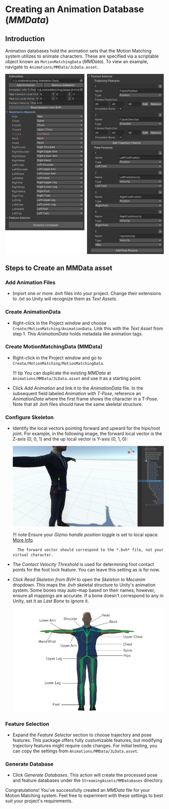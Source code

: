 # Creating an Animation Database (*MMData*)

## Introduction

Animation databases hold the animation sets that the Motion Matching system utilizes to animate characters. These are specified via a scriptable object known as ```MotionMatchingData``` (*MMData*). To view an example, navigate to ``Animations/MMData/JLData.asset``.

![](../assets/media/MMData.png)

## Steps to Create an MMData asset

### Add Animation Files

- Import one or more *.bvh* files into your project. Change their extensions to *.txt* so Unity will recognize them as *Text Assets*.

### Create AnimationData

- Right-click in the Project window and choose ``Create/MotionMatching/AnimationData``. Link this with the *Text Asset* from step 1. This *AnimationData* holds metadata like animation tags.

### Create MotionMatchingData (MMData)

- Right-click in the Project window and go to ``Create/MotionMatching/MotionMatchingData``.

	!!! tip
		You can duplicate the existing *MMData* at ``Animations/MMData/JLData.asset`` and use it as a starting point.

- Click *Add Animation* and link it to the *AnimationData* file. In the subsequent field labeled *Animation with T-Pose*, reference an *AnimationData* where the first frame shows the character in a T-Pose. Note that all *.bvh* files should have the same skeletal structure.

### Configure Skeleton

- Identify the local vectors pointing forward and upward for the hips/root joint. For example, in the following image, the forward local vector is the Z-axis (0, 0, 1) and the up local vector is Y-axis (0, 1, 0):

	![](../assets/media/local_forward_hips.PNG)
	
	!!! note
		Ensure your *Gizmo handle position toggle* is set to local space. [More Info](https://docs.unity3d.com/Manual/PositioningGameObjects.html).

		The forward vector should correspond to the *.bvh* file, not your virtual character.


- The *Contact Velocity Threshold* is used for determining foot contact points for the foot lock feature. You can leave this setting as is for now.

- Click *Read Skeleton from BVH* to open the *Skeleton to Mecanim* dropdown. This maps the *.bvh* skeletal structure to Unity's animation system. Some bones may auto-map based on their names; however, ensure all mappings are accurate. If a bone doesn't correspond to any in Unity, set it as *Last Bone* to ignore it.

	![](../assets/media/avatar_joints.png)

### Feature Selection

- Expand the *Feature Selector* section to choose trajectory and pose features. This package offers fully customizable features, but modifying trajectory features might require code changes. For initial testing, you can copy the settings from ``Animations/MMData/JLData.asset``.

### Generate Database

- Click *Generate Databases*. This action will create the processed pose and feature databases under the ``StreamingAssets/MMDatabases`` directory.

Congratulations! You've successfully created an *MMData* file for your Motion Matching system. Feel free to experiment with these settings to best suit your project's requirements.